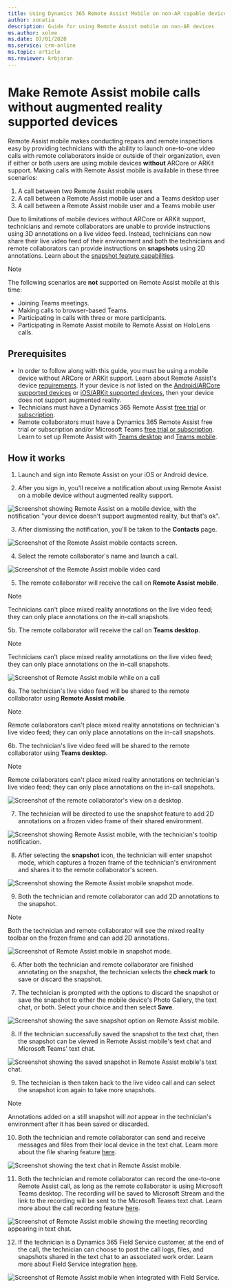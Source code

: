 ```yaml
---
title: Using Dynamics 365 Remote Assist Mobile on non-AR capable devices 
author: xonatia
description: Guide for using Remote Assist mobile on non-AR devices
ms.author: xolee
ms.date: 07/01/2020
ms.service: crm-online
ms.topic: article
ms.reviewer: krbjoran
---
```

# Make Remote Assist mobile calls without augmented reality supported devices

Remote Assist mobile makes conducting repairs and remote inspections easy by providing technicians with the ability to launch one-to-one video calls with remote collaborators inside or outside of their organization, even if either or both users are using mobile devices **without** ARCore or ARKit support. Making calls with Remote Assist mobile is available in these three scenarios: 
1. A call between two Remote Assist mobile users
2. A call between a Remote Assist mobile user and a Teams desktop user
3. A call between a Remote Assist mobile user and a Teams mobile user

Due to limitations of mobile devices without ARCore or ARKit support, technicians and remote collaborators are unable to provide instructions using 3D annotations on a live video feed. Instead, technicians can now share their live video feed of their environment and both the technicians and remote collaborators can provide instructions on **snapshots** using 2D annotations. Learn about the [snapshot feature capabilities](https://docs.microsoft.com/dynamics365/mixed-reality/remote-assist/mobile-app/annotate-snapshot). 

> [!NOTE] 
> The following scenarios are **not** supported on Remote Assist mobile at this time:
> - Joining Teams meetings.
> - Making calls to browser-based Teams.
> - Participating in calls with three or more participants.
> - Participating in Remote Assist mobile to Remote Assist on HoloLens calls.

## Prerequisites
- In order to follow along with this guide, you must be using a mobile device without ARCore or ARKit support. Learn about Remote Assist's device [requirements](https://docs.microsoft.com/dynamics365/mixed-reality/remote-assist/requirements). If your device is *not* listed on the [Android/ARCore supported devices](https://developers.google.com/ar/discover/supported-devices) or [iOS/ARKit supported devices](https://developers.google.com/ar/discover/supported-devices#ios), then your device does not support augmented reality. 
- Technicians must have a Dynamics 365 Remote Assist [free trial](https://docs.microsoft.com/dynamics365/mixed-reality/remote-assist/try-remote-assist) or [subscription](https://docs.microsoft.com/dynamics365/mixed-reality/remote-assist/buy-remote-assist).
- Remote collaborators must have a Dynamics 365 Remote Assist free trial or subscription and/or Microsoft Teams [free trial or subscription](https://www.microsoft.com/microsoft-365/microsoft-teams/group-chat-software). Learn to set up Remote Assist with [Teams desktop](https://docs.microsoft.com/dynamics365/mixed-reality/remote-assist/teams-pc-all) and [Teams mobile](https://docs.microsoft.com/dynamics365/mixed-reality/remote-assist/teams-mobile-all).

## How it works

1. Launch and sign into Remote Assist on your iOS or Android device.

2. After you sign in, you'll receive a notification about using Remote Assist on a mobile device without augmented reality support.

![Screenshot showing Remote Assist on a mobile device, with the notification "your device doesn't support augmented reality, but that's ok".](./media/2a.png "AR Notification")

3. After dismissing the notification, you'll be taken to the **Contacts** page.

![Screenshot of the Remote Assist mobile contacts screen.](./media/2b.png "Contacts")

4. Select the remote collaborator's name and launch a call.

![Screenshot of the Remote Assist mobile video card](./media/3a.png "Video Card")

5. The remote collaborator will receive the call on **Remote Assist mobile**. 
> [!NOTE]	
> Technicians can't place mixed reality annotations on the live video feed; they can only place annotations on the in-call snapshots.

5b. The remote collaborator will receive the call on **Teams desktop**.
> [!NOTE]	
> Technicians can't place mixed reality annotations on the live video feed; they can only place annotations on the in-call snapshots.

![Screenshot of Remote Assist mobile while on a call](./media/01.05-call-nonar.png "In call")

6a. The technician's live video feed will be shared to the remote collaborator using **Remote Assist mobile**.
> [!NOTE]	
> Remote collaborators can't place mixed reality annotations on technician's live video feed; they can only place annotations on the in-call snapshots.

6b. The technician's live video feed will be shared to the remote collaborator using **Teams desktop**.
> [!NOTE]	
> Remote collaborators can't place mixed reality annotations on technician's live video feed; they can only place annotations on the in-call snapshots.

![Screenshot of the remote collaborator's view on a desktop.](./media/3c-expert.png "Remote expert view in call")

7. The technician will be directed to use the snapshot feature to add 2D annotations on a frozen video frame of their shared environment. 

![Screenshot showing Remote Assist mobile, with the technician's tooltip notification.](./media/01.05-call-nonar-1.png "Tool tip")

8. After selecting the **snapshot** icon, the technician will enter snapshot mode, which captures a frozen frame of the technician's environment and shares it to the remote collaborator's screen. 

![Screenshot showing the Remote Assist mobile snapshot mode.](./media/01.04-call-snapshot-preanno.png "Snapshot mode")

9. Both the technician and remote collaborator can add 2D annotations to the snapshot. 
> [!NOTE]	
> Both the technician and remote collaborator will see the mixed reality toolbar on the frozen frame and can add 2D annotations.

![Screenshot of Remote Assist mobile in snapshot mode.](./media/01.03-call-snapshot-postanno.png "Snapshot mode")

6. After both the technician and remote collaborator are finished annotating on the snapshot, the technician selects the **check mark** to save or discard the snapshot.

7. The technician is prompted with the options to discard the snapshot or save the snapshot to either the mobile device's Photo Gallery, the text chat, or both. Select your choice and then select **Save**.

![Screenshot showing the save snapshot option on Remote Assist mobile.](./media/7a.png "Save snapshot")

8. If the technician successfully saved the snapshot to the text chat, then the snapshot can be viewed in Remote Assist mobile's text chat and Microsoft Teams' text chat.

![Screenshot showing the saved snapshot in Remote Assist mobile's text chat.](./media/06.20-chat-image-portrait.png "Save successful?")

9. The technician is then taken back to the live video call and can select the snapshot icon again to take more snapshots.

> [!NOTE] 
> Annotations added on a still snapshot will *not* appear in the technician's environment after it has been saved or discarded.

10. Both the technician and remote collaborator can send and receive messages and  files from their local device in the text chat. Learn more about the file sharing feature [here](https://docs.microsoft.com/dynamics365/mixed-reality/remote-assist/mobile-app/file-sharing).

![Screenshot showing the text chat in Remote Assist mobile.](./media/06.21-chat-doc.png "Text chat")

11.  Both the technician and remote collaborator can record the one-to-one Remote Assist call, as long as the remote collaborator is using Microsoft Teams desktop. The recording will be saved to Microsoft Stream and the link to the recording will be sent to the Microsoft Teams text chat. Learn more about the call recording feature [here](https://docs.microsoft.com/dynamics365/mixed-reality/remote-assist/mobile-app/call-recording).

![Screenshot of Remote Assist mobile showing the meeting recording appearing in text chat.](./media/11b.png "Recording")

12. If the technician is a Dynamics 365 Field Service customer, at the end of the call, the technician can choose to post the call logs, files, and snapshots shared in the text chat to an associated work order. Learn more about Field Service integration [here](https://docs.microsoft.com/dynamics365/mixed-reality/remote-assist/mobile-app/fs-integration).

![Screenshot of Remote Assist mobile when integrated with Field Service.](./media/12.png "Field Service")
